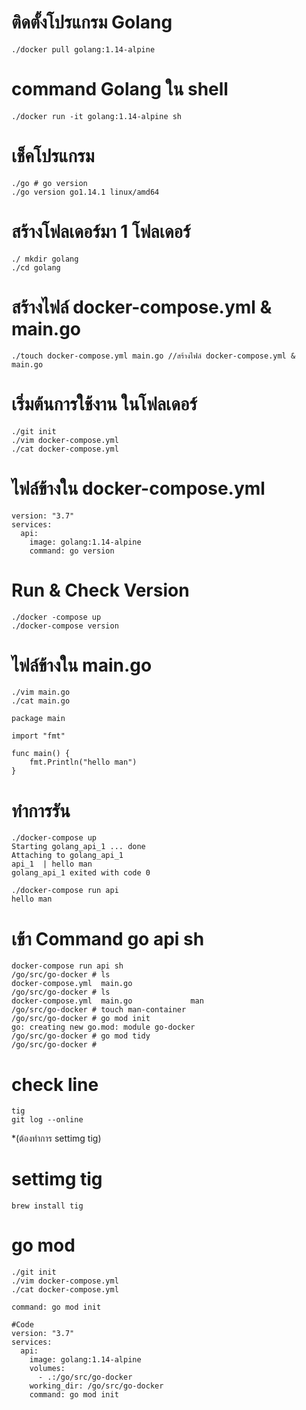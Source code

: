 # ติดตั้งโปรแกรม Golang

```
./docker pull golang:1.14-alpine
```
# command Golang ใน shell
```
./docker run -it golang:1.14-alpine sh
```
# เช็คโปรแกรม
```
./go # go version
./go version go1.14.1 linux/amd64
```
# สร้างโฟลเดอร์มา 1 โฟลเดอร์ 
```
./ mkdir golang
./cd golang
```
# สร้างไฟล์ docker-compose.yml & main.go
```
./touch docker-compose.yml main.go //สร้างไฟล์ docker-compose.yml & main.go

```
# เริ่มต้นการใช้งาน ในโฟลเดอร์
```
./git init
./vim docker-compose.yml                                                                                                                                       
./cat docker-compose.yml                                                                  
```
# ไฟล์ข้างใน docker-compose.yml
```
version: "3.7"
services:  
  api:
    image: golang:1.14-alpine
    command: go version
```
# Run & Check Version
```
./docker -compose up         
./docker-compose version 
```
# ไฟล์ข้างใน main.go
```
./vim main.go
./cat main.go 

package main

import "fmt"

func main() {
    fmt.Println("hello man")
}

```
# ทำการรัน 
```
./docker-compose up                                                                                                                                            
Starting golang_api_1 ... done
Attaching to golang_api_1
api_1  | hello man
golang_api_1 exited with code 0

./docker-compose run api                                                                                                                                       
hello man
```
# เข้า Command go api sh
```
docker-compose run api sh                                                                                                                                    
/go/src/go-docker # ls
docker-compose.yml  main.go
/go/src/go-docker # ls
docker-compose.yml  main.go             man
/go/src/go-docker # touch man-container
/go/src/go-docker # go mod init
go: creating new go.mod: module go-docker
/go/src/go-docker # go mod tidy
/go/src/go-docker # 
```
# check line
```
tig                                                  
git log --online 
```
*(ต้องทำการ settimg tig)
# settimg tig
```
brew install tig
```
# go mod
```
./git init
./vim docker-compose.yml                                                                                                 
./cat docker-compose.yml   

command: go mod init

#Code
version: "3.7"
services:
  api:
    image: golang:1.14-alpine
    volumes:
      - .:/go/src/go-docker
    working_dir: /go/src/go-docker
    command: go mod init
```
